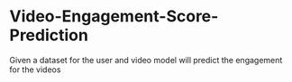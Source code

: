 # Video-Engagement-Score-Prediction
Given a dataset for the user and video model will predict the engagement for the videos
